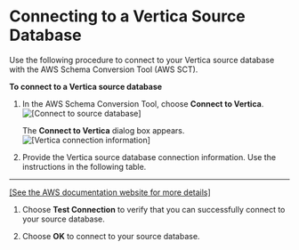 # Connecting to a Vertica Source Database<a name="CHAP_SchemaConversionTool.GettingStarted.Source.Vertica"></a>

Use the following procedure to connect to your Vertica source database with the AWS Schema Conversion Tool \(AWS SCT\)\. 

**To connect to a Vertica source database**

1. In the AWS Schema Conversion Tool, choose **Connect to Vertica**\.   
![\[Connect to source database\]](http://docs.aws.amazon.com/SchemaConversionTool/latest/userguide/images/file_connect_to_vertica.png)

   The **Connect to Vertica** dialog box appears\.  
![\[Vertica connection information\]](http://docs.aws.amazon.com/SchemaConversionTool/latest/userguide/images/source-vertica.png)

1. Provide the Vertica source database connection information\. Use the instructions in the following table\.   
****    
[\[See the AWS documentation website for more details\]](http://docs.aws.amazon.com/SchemaConversionTool/latest/userguide/CHAP_SchemaConversionTool.GettingStarted.Source.Vertica.html)

1. Choose **Test Connection** to verify that you can successfully connect to your source database\. 

1. Choose **OK** to connect to your source database\.
